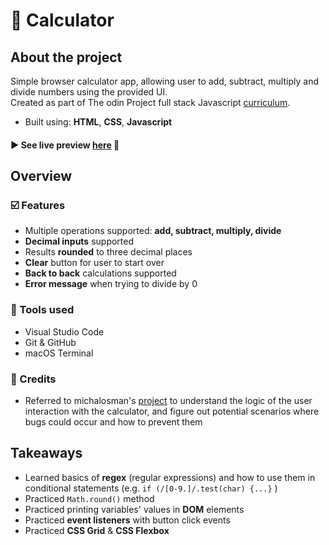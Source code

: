 # 🧮 Calculator


## About the project
Simple browser calculator app, allowing user to add, subtract, multiply and divide numbers using the provided UI.
<br>Created as part of The odin Project full stack Javascript <a href="https://www.theodinproject.com/lessons/javascript-library">curriculum</a>.
- Built using: **HTML**, **CSS**, **Javascript**

#### ► See live preview <a href="">here</a> 👀


## Overview
### ☑️ Features
- Multiple operations supported: **add, subtract, multiply, divide** 
- **Decimal inputs** supported
- Results **rounded** to three decimal places
- **Clear** button for user to start over
- **Back to back** calculations supported
- **Error message** when trying to divide by 0

### 🔧 Tools used
- Visual Studio Code
- Git & GitHub
- macOS Terminal

### 💙 Credits
- Referred to michalosman's <a href="https://github.com/michalosman/calculator">project</a> to understand the logic of the user interaction with the calculator, and figure out potential scenarios where bugs could occur and how to prevent them

## Takeaways
- Learned basics of **regex** (regular expressions) and how to use them in conditional statements 
(e.g. `if (/[0-9.]/.test(char) {...}` )
- Practiced `Math.round()` method
- Practiced printing variables' values in **DOM** elements
- Practiced **event listeners** with button click events
- Practiced **CSS Grid** & **CSS Flexbox**
